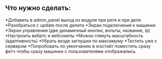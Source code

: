 <h2>Что нужно сделать:</h2>
*Добавить в admin_panel выход из модуля при реге и при деле
*Разобраться с update после делита
*Экран подключения к машинке
*Экран управления (две динамичный кнопки, вольты, название, ip)
*Настроить вебртс и вебсокеты
*Можно глянуть масштабность (адаптивность)
*Убрать везде заглушки по максимуму
*Тестить уже с сервером
*Попробовать по умолчанию в юзстэйт поместить сразу фетч чтобы сразу машинки с пользователями отображались